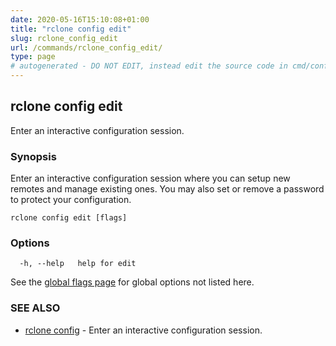 ```yaml
---
date: 2020-05-16T15:10:08+01:00
title: "rclone config edit"
slug: rclone_config_edit
url: /commands/rclone_config_edit/
type: page
# autogenerated - DO NOT EDIT, instead edit the source code in cmd/config/edit/ and as part of making a release run "make commanddocs"
---
```

## rclone config edit

Enter an interactive configuration session.

### Synopsis

Enter an interactive configuration session where you can setup new
remotes and manage existing ones. You may also set or remove a
password to protect your configuration.


```
rclone config edit [flags]
```

### Options

```
  -h, --help   help for edit
```

See the [global flags page](/flags/) for global options not listed here.

### SEE ALSO

* [rclone config](/commands/rclone_config/)	 - Enter an interactive configuration session.

